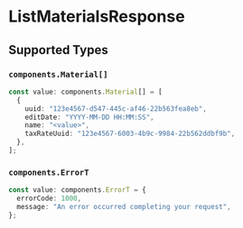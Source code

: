 # ListMaterialsResponse


## Supported Types

### `components.Material[]`

```typescript
const value: components.Material[] = [
  {
    uuid: "123e4567-d547-445c-af46-22b563fea8eb",
    editDate: "YYYY-MM-DD HH:MM:SS",
    name: "<value>",
    taxRateUuid: "123e4567-6003-4b9c-9984-22b562ddbf9b",
  },
];
```

### `components.ErrorT`

```typescript
const value: components.ErrorT = {
  errorCode: 1000,
  message: "An error occurred completing your request",
};
```

